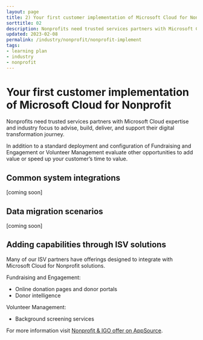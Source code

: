 ```yaml
---
layout: page
title: 2) Your first customer implementation of Microsoft Cloud for Nonprofit
sorttitle: 02
description: Nonprofits need trusted services partners with Microsoft Cloud expertise and industry focus to advise, build, deliver, and support their digital transformation journey.
updated: 2023-02-08
permalink: /industry/nonprofit/nonprofit-implement
tags:
- learning plan
- industry
- nonprofit
---
```


# Your first customer implementation of Microsoft Cloud for Nonprofit
Nonprofits need trusted services partners with Microsoft Cloud expertise and industry focus to advise, build, deliver, and support their digital transformation journey.

In addition to a standard deployment and configuration of Fundraising and Engagement or Volunteer Management evaluate other opportunities to add value or speed up your customer’s time to value.

## Common system integrations
[coming soon]

## Data migration scenarios
[coming soon]

## Adding capabilities through ISV solutions
Many of our ISV partners have offerings designed to integrate with Microsoft Cloud for Nonprofit solutions.

Fundraising and Engagement:
 - Online donation pages and donor portals
 - Donor intelligence
 
Volunteer Management:
 - Background screening services
 
For more information visit [Nonprofit & IGO offer on AppSource](https://appsource.microsoft.com/en-US/marketplace/apps?exp=ubp8&page=1&industry=nonprofit).
